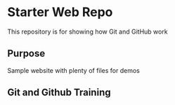 # Starter Web Repo

This repository is for showing how Git and GitHub work

## Purpose

Sample website with plenty of files for demos


## Git and Github Training